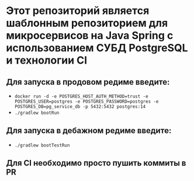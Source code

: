 # Этот репозиторий является шаблонным репозиторием для микросервисов на Java Spring с использованием СУБД PostgreSQL и технологии CI

## Для запуска в продовом редиме введите:
- `docker run -d -e POSTGRES_HOST_AUTH_METHOD=trust -e POSTGRES_USER=postgres -e POSTGRES_PASSWORD=postgres -e POSTGRES_DB=pg_service_db -p 5432:5432 postgres:14`
- `./gradlew bootRun`


## Для запуска в дебажном редиме введите:
- `./gradlew bootTestRun`

## Для CI необходимо просто пушить коммиты в PR